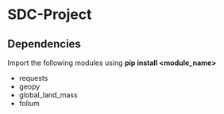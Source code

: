 # SDC-Project

## Dependencies
Import the following modules using <b>pip install <module_name></b>
<ul> 
<li> requests </li>
<li> geopy </li>
<li> global_land_mass </li>
<li> folium </li>
</ul>

